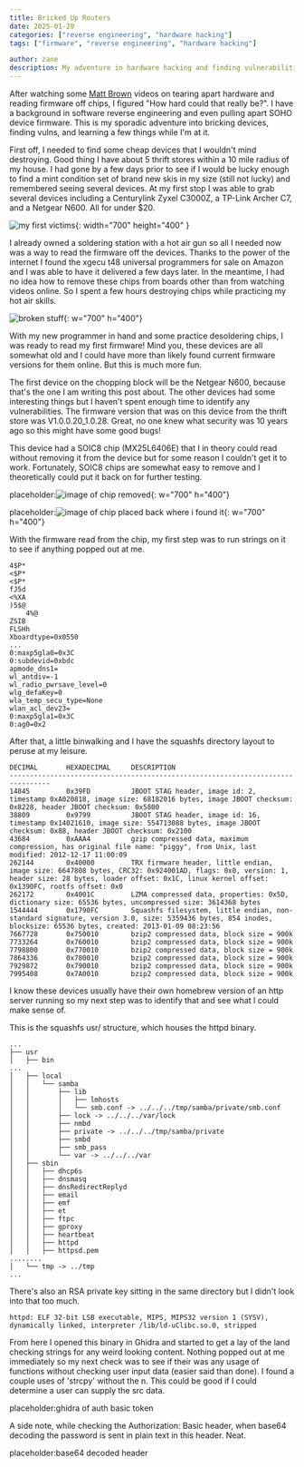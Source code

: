```yaml
---
title: Bricked Up Routers
date: 2025-01-20
categories: ["reverse engineering", "hardware hacking"]
tags: ["firmware", "reverse engineering", "hardware hacking"]

author: zane
description: My adventure in hardware hacking and finding vulnerabilities in SOHO devices.
---
```


After watching some [Matt Brown](https://www.youtube.com/@mattbrwn) videos on tearing apart hardware and reading firmware off chips, I figured "How hard could that really be?". I have a background in software reverse engineering and even pulling apart SOHO device firmware. This is my sporadic adventure into bricking devices, finding vulns, and learning a few things while I'm at it. 

First off, I needed to find some cheap devices that I wouldn't mind destroying. Good thing I have about 5 thrift stores within a 10 mile radius of my house. I had gone by a few days prior to see if I would be lucky enough to find a mint condition set of brand new skis in my size (still not lucky) and remembered seeing several devices. At my first stop I was able to grab several devices including a Centurylink Zyxel C3000Z, a TP-Link Archer C7, and a Netgear N600. All for under $20. 

![my first victims](){: width="700" height="400" }

I already owned a soldering station with a hot air gun so all I needed now was a way to read the firmware off the devices. Thanks to the power of the internet I found the xgecu t48 universal programmers for sale on Amazon and I was able to have it delivered a few days later. In the meantime, I had no idea how to remove these chips from boards other than from watching videos online. So I spent a few hours destroying chips while practicing my hot air skills. 

![broken stuff](){: w="700" h="400"}

With my new programmer in hand and some practice desoldering chips, I was ready to read my first firmware! Mind you, these devices are all somewhat old and I could have more than likely found current firmware versions for them online. But this is much more fun. 

The first device on the chopping block will be the Netgear N600, because that's the one I am writing this post about. The other devices had some interesting things but I haven't spent enough time to identify any vulnerabilities. The firmware version that was on this device from the thrift store was V1.0.0.20_1.0.28. Great, no one knew what security was 10 years ago so this might have some good bugs!

This device had a SOIC8 chip (MX25L6406E) that I in theory could read without removing it from the device but for some reason I couldn't get it to work. Fortunately, SOIC8 chips are somewhat easy to remove and I theoretically could put it back on for further testing. 

placeholder:![image of chip removed](){: w="700" h="400"}

placeholder:![image of chip placed back where i found it](){: w="700" h="400"}

With the firmware read from the chip, my first step was to run strings on it to see if anything popped out at me. 

```
4$P*
<$P*
<$P*
fJ5d
<%XA
)5$@	
	4%@	
ZSIB
FLSHh
Xboardtype=0x0550
...
0:maxp5gla0=0x3C
0:subdevid=0xbdc
apmode_dns1=
wl_antdiv=-1
wl_radio_pwrsave_level=0
wlg_defaKey=0
wla_temp_secu_type=None
wlan_acl_dev23=
0:maxp5gla1=0x3C
0:ag0=0x2
```

After that, a little binwalking and I have the squashfs directory layout to peruse at my leisure. 
```
DECIMAL       HEXADECIMAL     DESCRIPTION
--------------------------------------------------------------------------------
14845         0x39FD          JBOOT STAG header, image id: 2, timestamp 0xA020818, image size: 68182016 bytes, image JBOOT checksum: 0x8228, header JBOOT checksum: 0x5800
38809         0x9799          JBOOT STAG header, image id: 16, timestamp 0x14021610, image size: 554713088 bytes, image JBOOT checksum: 0x88, header JBOOT checksum: 0x2100
43684         0xAAA4          gzip compressed data, maximum compression, has original file name: "piggy", from Unix, last modified: 2012-12-17 11:00:09
262144        0x40000         TRX firmware header, little endian, image size: 6647808 bytes, CRC32: 0x924001AD, flags: 0x0, version: 1, header size: 28 bytes, loader offset: 0x1C, linux kernel offset: 0x1390FC, rootfs offset: 0x0
262172        0x4001C         LZMA compressed data, properties: 0x5D, dictionary size: 65536 bytes, uncompressed size: 3614368 bytes
1544444       0x1790FC        Squashfs filesystem, little endian, non-standard signature, version 3.0, size: 5359436 bytes, 854 inodes, blocksize: 65536 bytes, created: 2013-01-09 08:23:56
7667728       0x750010        bzip2 compressed data, block size = 900k
7733264       0x760010        bzip2 compressed data, block size = 900k
7798800       0x770010        bzip2 compressed data, block size = 900k
7864336       0x780010        bzip2 compressed data, block size = 900k
7929872       0x790010        bzip2 compressed data, block size = 900k
7995408       0x7A0010        bzip2 compressed data, block size = 900k
```
I know these devices usually have their own homebrew version of an http server running so my next step was to identify that and see what I could make sense of. 

This is the squashfs usr/ structure, which houses the httpd binary. 
```
...
├── usr
│   ├── bin
...
│   ├── local
│   │   └── samba
│   │       ├── lib
│   │       │   ├── lmhosts
│   │       │   └── smb.conf -> ../../../tmp/samba/private/smb.conf
│   │       ├── lock -> ../../../var/lock
│   │       ├── nmbd
│   │       ├── private -> ../../../tmp/samba/private
│   │       ├── smbd
│   │       ├── smb_pass
│   │       └── var -> ../../../var
│   ├── sbin
│   │   ├── dhcp6s
│   │   ├── dnsmasq
│   │   ├── dnsRedirectReplyd
│   │   ├── email
│   │   ├── emf
│   │   ├── et
│   │   ├── ftpc
│   │   ├── gproxy
│   │   ├── heartbeat
│   │   ├── httpd
│   │   ├── httpsd.pem
........
│   └── tmp -> ../tmp
...
```

There's also an RSA private key sitting in the same directory but I didn't look into that too much.
```
httpd: ELF 32-bit LSB executable, MIPS, MIPS32 version 1 (SYSV), dynamically linked, interpreter /lib/ld-uClibc.so.0, stripped
```

From here I opened this binary in Ghidra and started to get a lay of the land checking strings for any weird looking content. Nothing popped out at me immediately so my next check was to see if their was any usage of functions without checking user input data (easier said than done). I found a couple uses of 'strcpy' without the n. This could be good if I could determine a user can supply the src data. 

placeholder:ghidra of auth basic token

A side note, while checking the Authorization: Basic header, when base64 decoding the password is sent in plain text in this header. Neat. 

placeholder:base64 decoded header